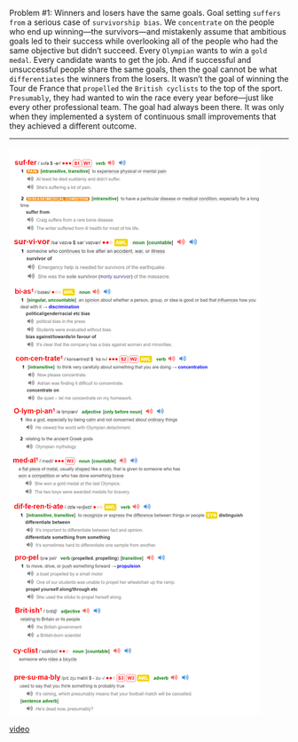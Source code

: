 Problem #1: Winners and losers have the same goals.
Goal setting `suffers from` a serious case of `survivorship bias`. We
`concentrate` on the people who end up winning—the survivors—and
mistakenly assume that ambitious goals led to their success while
overlooking all of the people who had the same objective but didn’t
succeed.
Every `Olympian` wants to win a `gold medal`. Every candidate wants
to get the job. And if successful and unsuccessful people share the
same goals, then the goal cannot be what `differentiates` the winners
from the losers. It wasn’t the goal of winning the Tour de France that
`propelled` the `British cyclists` to the top of the sport. `Presumably`, they
had wanted to win the race every year before—just like every other
professional team. The goal had always been there. It was only when
they implemented a system of continuous small improvements that
they achieved a different outcome.

---

 ![alt text](source/P28-2.png "Output Vacabulary")

[video](https://www.bilibili.com/video/BV1qV4y1r7kE/?spm_id_from=333.999.0.0&vd_source=0d7a659e0c3fd86bc699b9150fa1cbbb)